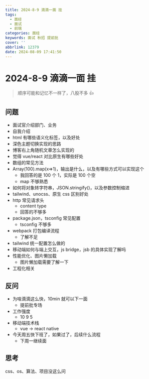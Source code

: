 ```yaml
---
title: 2024-8-9 滴滴一面 挂
tags:
  - 面经
  - 面试
  - 前端
categories: 面经
keywords: 面试 秋招 提前批
cover: ''
abbrlink: 12379
date: 2024-08-09 17:41:50
---
```


# 2024-8-9 滴滴一面 挂

> 顺序可能和记忆不一样了，八股不多 👍

## 问题

- 面试官介绍部门、业务
- 自我介绍
- html 有哪些语义化标签，以及好处
- 深色主题切换实现的思路
- 博客右上角随机文章怎么实现的
- 觉得 vue/react 对比原生有哪些好处
- 数组的常见方法
- Array(100).map(x=>1)，输出是什么，以及有哪些方式可以实现这个
  - 我回答的是 100 个 1，实际是 100 个空
  - map 不够熟悉
- 如何将对象转字符串，JSON.stringify()，以及参数控制缩进
- tailwind、unocss、原生 css 区别好处
- http 常见请求头
  - content type
  - 回答的不够多
- package.json，tsconfig 常见配置
  - tsconfig 不够多
- webpack 打包编译流程
  - 了解不足
- tailwind 统一配置怎么做的
- 移动端如何与端上交互，js bridge，jsb 的具体实现了解吗
- 性能优化、图片懒加载
  - 图片懒加载需要了解一下
- 工程化相关

## 反问

- 为啥滴滴这么快，10min 就可以下一面
  - 提前批专场
- 工作强度
  - 10 9 5
- 移动端技术栈
  - vue -> react native
- 今天周五快下班了，如果过了，后续什么流程
  - 下周一继续面

## 思考

css、os、算法、项目没这么问

